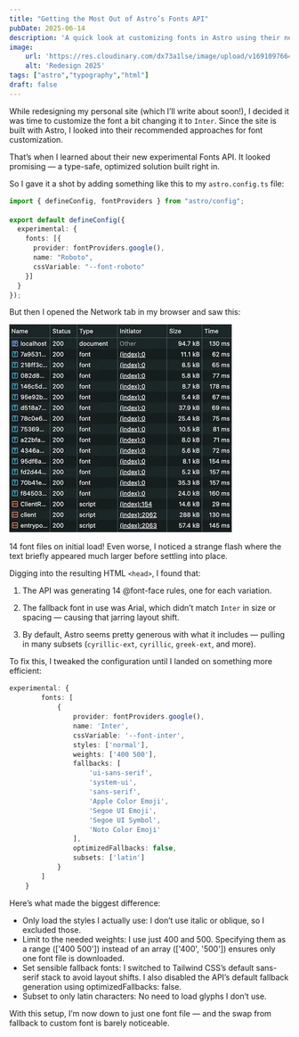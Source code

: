 ```yaml
---
title: "Getting the Most Out of Astro’s Fonts API"
pubDate: 2025-06-14
description: 'A quick look at customizing fonts in Astro using their new experimental Fonts API — and how I optimized it to avoid layout shifts and unnecessary font downloads.'
image:
    url: 'https://res.cloudinary.com/dx73a1lse/image/upload/v1691097664/blog/build-your-own-react-routerwebp_wzdy1w.webp' 
    alt: 'Redesign 2025'
tags: ["astro","typography","html"]
draft: false
---
```


While redesigning my personal site (which I’ll write about soon!), I decided it was time to customize the font a bit changing it to `Inter`. Since the site is built with Astro, I looked into their recommended approaches for font customization.

That’s when I learned about their new experimental Fonts API. It looked promising — a type-safe, optimized solution built right in.

So I gave it a shot by adding something like this to my `astro.config.ts` file:

```ts
import { defineConfig, fontProviders } from "astro/config";

export default defineConfig({
  experimental: {
    fonts: [{
      provider: fontProviders.google(),
      name: "Roboto",
      cssVariable: "--font-roboto"
    }]
  }
});
```

But then I opened the Network tab in my browser and saw this:

![Network tab showing the downloaded font files](./images/astro-fonts-api-network.webp)

14 font files on initial load! Even worse, I noticed a strange flash where the text briefly appeared much larger before settling into place.

Digging into the resulting HTML `<head>`, I found that:

1. The API was generating 14 @font-face rules, one for each variation.

2. The fallback font in use was Arial, which didn’t match `Inter` in size or spacing — causing that jarring layout shift.

3. By default, Astro seems pretty generous with what it includes — pulling in many subsets (`cyrillic-ext`, `cyrillic`, `greek-ext`, and more).

To fix this, I tweaked the configuration until I landed on something more efficient:

```ts
experimental: {
		fonts: [
			{
				provider: fontProviders.google(),
				name: 'Inter',
				cssVariable: '--font-inter',
				styles: ['normal'],
				weights: ['400 500'],
				fallbacks: [
					'ui-sans-serif',
					'system-ui',
					'sans-serif',
					'Apple Color Emoji',
					'Segoe UI Emoji',
					'Segoe UI Symbol',
					'Noto Color Emoji'
				],
				optimizedFallbacks: false,
				subsets: ['latin']
			}
		]
	}
```

Here’s what made the biggest difference:

- Only load the styles I actually use: I don’t use italic or oblique, so I excluded those.
- Limit to the needed weights: I use just 400 and 500. Specifying them as a range (['400 500']) instead of an array (['400', '500']) ensures only one font file is downloaded.
- Set sensible fallback fonts: I switched to Tailwind CSS’s default sans-serif stack to avoid layout shifts. I also disabled the API’s default fallback generation using optimizedFallbacks: false.
- Subset to only latin characters: No need to load glyphs I don’t use.

With this setup, I’m now down to just one font file — and the swap from fallback to custom font is barely noticeable.

